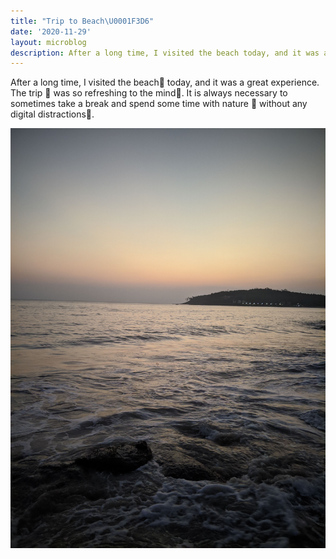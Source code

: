 ```yaml
---
title: "Trip to Beach\U0001F3D6️"
date: '2020-11-29'
layout: microblog
description: After a long time, I visited the beach today, and it was a great experience
---
```


After a long time, I visited the beach🌊 today, and it was a great experience. The trip 🚗 was so refreshing to the mind🧠. It is always necessary to sometimes take a break and spend some time with nature 🍃 without any digital distractions📱.

![alt text](/Images/Microblog/4.jpg "1")
